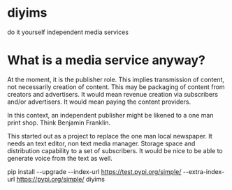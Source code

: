 # diyims
do it yourself independent media services

# What is a media service anyway?

At the moment, it is the publisher role. This implies transmission of content,
not necessarily creation of content. This may be packaging of content from creators and advertisers.  It would
mean revenue creation via subscribers and/or advertisers. It would mean paying the content providers.

In this context, an independent publisher might be likened to a one man print shop. Think Benjamin Franklin.

This started out as a project to replace the one man local newspaper. It
needs an text editor, non text media manager. Storage space and
distribution capability to a set of subscribers. It would be nice to be
able to generate voice from the text as well.

pip install --upgrade --index-url https://test.pypi.org/simple/ --extra-index-url https://pypi.org/simple/ diyims
